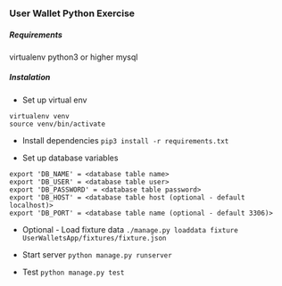 ### User Wallet Python Exercise

##### Requirements
virtualenv 
python3 or higher
mysql

##### Instalation
- Set up virtual env
```
virtualenv venv
source venv/bin/activate
```
- Install dependencies 
`pip3 install -r requirements.txt`

- Set up database variables
```
export 'DB_NAME' = <database table name>
export 'DB_USER' = <database table user>
export 'DB_PASSWORD' = <database table password>
export 'DB_HOST' = <database table host (optional - default localhost)>
export 'DB_PORT' = <database table name (optional - default 3306)>
```

- Optional - Load fixture data
`./manage.py loaddata fixture UserWalletsApp/fixtures/fixture.json `

- Start server
`python manage.py runserver`

- Test
`python manage.py test`




